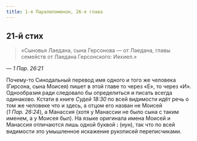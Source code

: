 ```yaml
---
title: 1-я Паралипоменон, 26-я глава
---
```


## 21-й стих

> «Сыновья Лаедана, сына Герсонова — от Лаедана, главы семейств от Лаедана Герсонского: Иехиел.»

— <cite>1&nbsp;Пар.&nbsp;26:21</cite>

Почему-то Синодальный перевод имя одного и того же человека (Гирсона, сына Моисея) пишет в этой главе
то через «Е», то через «И». Однообразия ради следовало бы определиться и писать всегда одинаково.
Кстати в книге <cite>Судей&nbsp;18:30</cite> по всей видимости идёт речь о том же человеке что и здесь,
а отцом его назван не Моисей (<cite>1&nbsp;Пар.&nbsp;26:24</cite>), а Манассия (хотя у Манассии не было сына с таким именем,
а у Моисея был). На языке оригинала имена Моисей и Манассия отличаются лишь одной буквой `נ` (нун),
так что по всей видимости это умышленное искажение рукописей переписчиками.
